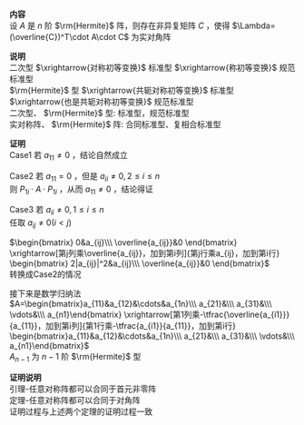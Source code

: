 **内容**  
设 $A$ 是 $n$ 阶 $\rm{Hermite}$ 阵，则存在非异复矩阵 $C$ ，使得 $\Lambda=(\overline{C})^T\cdot A\cdot C$ 为实对角阵  
  
**说明**  
二次型 $\xrightarrow{对称初等变换}$ 标准型 $\xrightarrow{称初等变换}$ 规范标准型  
 $\rm{Hermite}$ 型 $\xrightarrow{共轭对称初等变换}$ 标准型 $\xrightarrow{也是共轭对称初等变换}$ 规范标准型  
二次型、 $\rm{Hermite}$ 型: 标准型，规范标准型  
实对称阵、 $\rm{Hermite}$ 阵: 合同标准型、复相合标准型  
  
**证明**  
Case1 若 $a_{11}\neq0$ ，结论自然成立  
  
Case2 若 $a_{11}=0$ ，但是 $a_{ii}\neq0,2\le i\le n$  
则 $P_{1i}\cdot A\cdot P_{1i}$ ，从而 $a_{11}\neq0$ ，结论得证  
  
Case3 若 $a_{ii}\neq0,1\le i\le n$  
任取 $a_{ij}\neq0(i<j)$  
  
 $\begin{bmatrix}  
0&a_{ij}\\\ \overline{a_{ij}}&0  
\end{bmatrix}  
\xrightarrow[第j列乘\overline{a_{ij}}，加到第i列]{第j行乘a_{ij}，加到第i行}  
\begin{bmatrix}  
2|a_{ij}|^2&a_{ij}\\\ \overline{a_{ij}}&0  
\end{bmatrix}$  
转换成Case2的情况  
  
接下来是数学归纳法  
 $A=\begin{bmatrix}a_{11}&a_{12}&\cdots&a_{1n}\\\ a_{21}&\\\ a_{31}&\\\ \vdots&\\\ a_{n1}\end{bmatrix}  
\xrightarrow[第1列乘-\tfrac{\overline{a_{i1}}}{a_{11}}，加到第i列]{第1行乘-\tfrac{a_{i1}}{a_{11}}，加到第i行}  
\begin{bmatrix}a_{11}&a_{12}&\cdots&a_{1n}\\\ a_{21}&\\\ a_{31}&\\\ \vdots&\\\ a_{n1}\end{bmatrix}$  
 $A_{n-1}$ 为 $n-1$ 阶 $\rm{Hermite}$ 型  
  
**证明说明**  
引理-任意对称阵都可以合同于首元非零阵  
定理-任意对称阵都可以合同于对角阵  
证明过程与上述两个定理的证明过程一致  
